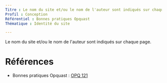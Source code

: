 ```yaml
---
Titre : Le nom du site et/ou le nom de l'auteur sont indiqués sur chaque page.
Profil : Conception
Référentiel : Bonnes pratiques Opquast
Thématique : Identité du site

---
```

Le nom du site et/ou le nom de l'auteur sont indiqués sur chaque page.

# Références

*   Bonnes pratiques Opquast : [OPQ 121](https://checklists.opquast.com/fr/qualiteweb/le-nom-du-site-etou-le-nom-de-lauteur-sont-indiques-sur-chaque-page)

